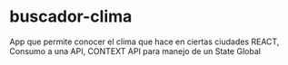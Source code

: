 # buscador-clima
App que permite conocer el clima que hace en ciertas ciudades
REACT, Consumo a una API, CONTEXT API para manejo de un State Global
